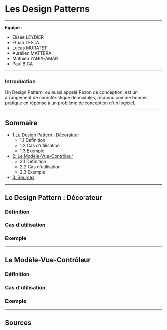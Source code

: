 # Les Design Patterns
---

 **Equipe** : 
- Elisée LEYDIER
- Ethan TESTA
- Lucas MURATET
- Aurélien MATTERA
- Mathieu YAHIA-AMAR
- Paul BIGA
---

### Introduction

Un Design Pattern, ou aussi appelé Patron de conception, est un arrangement de caractéristique de modules, reconnu comme bonnes pratique en réponse à un problème de conception d'un logiciel.

---

## Sommaire

- [ 1.Le Design Pattern : Décorateur](#deco)  
  - 1.1 Définition  
  - 1.2 Cas d'utilisation  
  - 1.3 Exemple  
- [2. Le Modèle-Vue-Contrôleur](#mvc)  
  - 2.1 Définition  
  - 2.2 Cas d'utilisation  
  - 2.3 Exemple  
- [3. Sources](#sources)  

---

## <a id="deco" /> Le Design Pattern : Décorateur 


### Définition

### Cas d'utilisation

### Exemple

---

## <a id="mvc" /> Le Modèle-Vue-Contrôleur

### Définition

### Cas d'utilisation

### Exemple

---
 
## <a id="sources" /> Sources  
